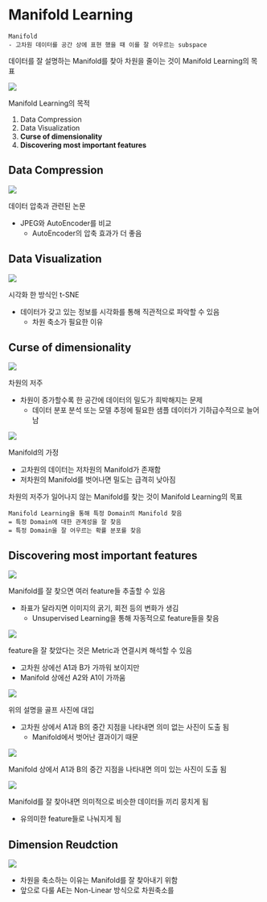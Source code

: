 # Manifold Learning
```
Manifold
- 고차원 데이터를 공간 상에 표현 했을 때 이를 잘 어우르는 subspace
```

데이터를 잘 설명하는 Manifold를 찾아 차원을 줄이는 것이 Manifold Learning의 목표

<img src='images/Manifold Learning/ManifoldLearning.jpg'>

Manifold Learning의 목적
1. Data Compression
2. Data Visualization
3. **Curse of dimensionality**
4. **Discovering most important features**


## Data Compression

<img src='images/Manifold Learning/EX01.jpg'>

데이터 압축과 관련된 논문
- JPEG와 AutoEncoder를 비교
    - AutoEncoder의 압축 효과가 더 좋음

## Data Visualization
<img src='images/Manifold Learning/EX02.png'>

시각화 한 방식인 t-SNE
- 데이터가 갖고 있는 정보를 시각화를 통해 직관적으로 파악할 수 있음
    - 차원 축소가 필요한 이유

## Curse of dimensionality

<img src='images/Manifold Learning/curseofDimensionality.jpg'>

차원의 저주
- 차원이 증가할수록 한 공간에 데이터의 밀도가 희박해지는 문제
    - 데이터 분포 분석 또는 모델 추정에 필요한 샘플 데이터가 기하급수적으로 늘어남

<img src='images/Manifold Learning/Manifold.png'>

Manifold의 가정
- 고차원의 데이터는 저차원의 Manifold가 존재함
- 저차원의 Manifold를 벗어나면 밀도는 급격히 낮아짐

차원의 저주가 일어나지 않는 Manifold를 찾는 것이 Manifold Learning의 목표

```
Manifold Learning을 통해 특정 Domain의 Manifold 찾음
= 특정 Domain에 대한 관계성을 잘 찾음
= 특정 Domain을 잘 어우르는 확률 분포를 찾음
```

## Discovering most important features

<img src='images/Manifold Learning/Mnist.png'>

Manifold를 잘 찾으면 여러 feature들 추출할 수 있음
- 좌표가 달라지면 이미지의 굵기, 회전 등의 변화가 생김
    - Unsupervised Learning을 통해 자동적으로 feature들을 찾음

<img src='images/Manifold Learning/Metric.jpg'>

feature을 잘 찾았다는 것은 Metric과 연결시켜 해석할 수 있음
- 고차원 상에선 A1과 B가 가까워 보이지만
- Manifold 상에선 A2와 A1이 가까움

<img src='images/Manifold Learning/Golf.jpg'>

위의 설명을 골프 사진에 대입
- 고차원 상에서 A1과 B의 중간 지점을 나타내면 의미 없는 사진이 도출 됨
    - Manifold에서 벗어난 결과이기 때문

<img src='images/Manifold Learning/Golf2.jpg'>

Manifold 상에서 A1과 B의 중간 지점을 나타내면 의미 있는 사진이 도출 됨

<img src='images/Manifold Learning/Mnist2D.png'>

Manifold를 잘 찾아내면 의미적으로 비슷한 데이터들 끼리 뭉치게 됨
- 유의미한 feature들로 나눠지게 됨

## Dimension Reudction
<img src='images/Manifold Learning/DimReduction.png'>

- 차원을 축소하는 이유는 Manifold를 잘 찾아내기 위함
- 앞으로 다룰 AE는 Non-Linear 방식으로 차원축소를